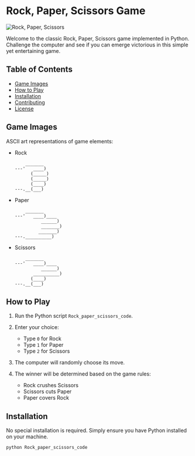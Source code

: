 # Rock, Paper, Scissors Game


![Rock, Paper, Scissors](images/rps_banner.png)

Welcome to the classic Rock, Paper, Scissors game implemented in Python. Challenge the computer and see if you can emerge victorious in this simple yet entertaining game.

## Table of Contents

- [Game Images](#game-images)
- [How to Play](#how-to-play)
- [Installation](#installation)
- [Contributing](#contributing)
- [License](#license)

## Game Images

ASCII art representations of game elements:

- Rock

    ```
        _______
    ---'   ____)
          (_____)
          (_____)
          (____)
    ---.__(___)
    ```

- Paper

    ```
        _______
    ---'   ____)____
              ______)
              _______)
             _______)
    ---.__________)
    ```

- Scissors

    ```
        _______
    ---'   ____)____
              ______)
           __________)
          (____)
    ---.__(___)
    ```

## How to Play

1. Run the Python script `Rock_paper_scissors_code`.
2. Enter your choice:
   - Type `0` for Rock
   - Type `1` for Paper
   - Type `2` for Scissors

3. The computer will randomly choose its move.
4. The winner will be determined based on the game rules:
   - Rock crushes Scissors
   - Scissors cuts Paper
   - Paper covers Rock

## Installation

No special installation is required. Simply ensure you have Python installed on your machine.

```bash
python Rock_paper_scissors_code
